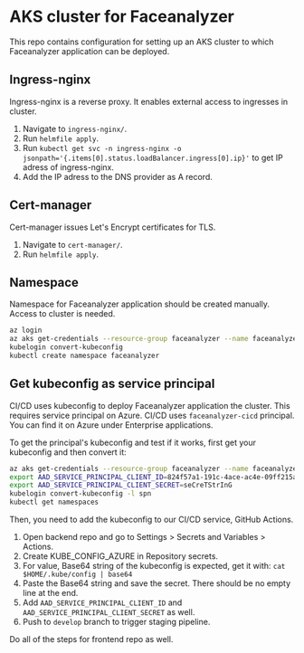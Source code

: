 # AKS cluster for Faceanalyzer

This repo contains configuration for setting up an AKS cluster to which Faceanalyzer application can be deployed.

## Ingress-nginx

Ingress-nginx is a reverse proxy. It enables external access to ingresses in cluster.

1. Navigate to `ingress-nginx/`.
2. Run `helmfile apply`.
3. Run `kubectl get svc -n ingress-nginx -o jsonpath='{.items[0].status.loadBalancer.ingress[0].ip}'` to get IP adress of ingress-nginx.
4. Add the IP adress to the DNS provider as A record.

## Cert-manager

Cert-manager issues Let's Encrypt certificates for TLS.

1. Navigate to `cert-manager/`.
2. Run `helmfile apply`.

## Namespace

Namespace for Faceanalyzer application should be created manually. Access to cluster is needed.

```bash
az login
az aks get-credentials --resource-group faceanalyzer --name faceanalyzer
kubelogin convert-kubeconfig
kubectl create namespace faceanalyzer
```

## Get kubeconfig as service principal

CI/CD uses kubeconfig to deploy Faceanalyzer application the cluster. This requires service principal on Azure. CI/CD uses `faceanalyzer-cicd` principal. You can find it on Azure under Enterprise applications.

To get the principal's kubeconfig and test if it works, first get your kubeconfig and then convert it:

```bash
az aks get-credentials --resource-group faceanalyzer --name faceanalyzer
export AAD_SERVICE_PRINCIPAL_CLIENT_ID=824f57a1-191c-4ace-ac4e-09ff215a7cfe
export AAD_SERVICE_PRINCIPAL_CLIENT_SECRET=seCreTStrInG
kubelogin convert-kubeconfig -l spn
kubectl get namespaces
```

Then, you need to add the kubeconfig to our CI/CD service, GitHub Actions.

1. Open backend repo and go to Settings > Secrets and Variables > Actions.
2. Create KUBE_CONFIG_AZURE in Repository secrets.
3. For value, Base64 string of the kubeconfig is expected, get it with: `cat $HOME/.kube/config | base64`
4. Paste the Base64 string and save the secret. There should be no empty line at the end.
5. Add `AAD_SERVICE_PRINCIPAL_CLIENT_ID` and `AAD_SERVICE_PRINCIPAL_CLIENT_SECRET` as well.
6. Push to `develop` branch to trigger staging pipeline.

Do all of the steps for frontend repo as well.
